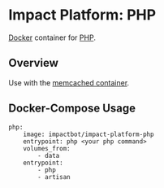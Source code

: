 # Impact Platform: PHP
[Docker](https://www.docker.com/) container for [PHP](http://www.php.net/).

## Overview
Use with the [memcached container](https://github.com/b-lab-org/impact-platform-memcached).

## Docker-Compose Usage
```
php:
    image: impactbot/impact-platform-php
    entrypoint: php <your php command>
    volumes_from:
        - data
    entrypoint:
        - php
        - artisan
```

